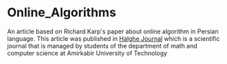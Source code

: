 # Online_Algorithms
An article based on Richard Karp's paper about online algorithm in Persian language.
This article was published in [Halghe Journal](https://math.aut.ac.ir/content/8212/%D8%B5%D9%81%D8%AD%D9%87-%D8%A7%D8%AE%D8%AA%D8%B5%D8%A7%D8%B5%DB%8C-%D9%85%D8%AC%D9%84%D9%87-%D9%87%D8%A7%DB%8C-%D8%A7%D9%86%D8%AC%D9%85%D9%86-%D8%AF%D8%A7%D9%86%D8%B4%D8%AC%D9%88%DB%8C%DB%8C) which is a scientific journal that is managed by students of the department of math and computer science at Amirkabir University of Technology
